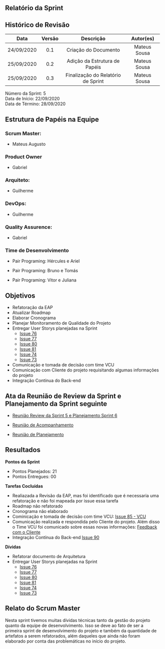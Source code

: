 
## Relatório da Sprint

## Histórico de Revisão

|   Data   |  Versão  |        Descrição       |          Autor(es)          |
|:--------:|:--------:|:----------------------:|:---------------------------:|
|24/09/2020|   0.1    | Criação do Documento        |   Mateus Sousa   |
|25/09/2020|   0.2   | Adição da Estrutura de Papéis    |   Mateus Sousa  |
|25/09/2020|   0.3   | Finalização do Relatório de Sprint  |   Mateus Sousa  |

Número da Sprint: 5 <br>
Data de Início:  22/09/2020 <br>
Data de Término: 28/09/2020 <br>

## Estrutura de Papéis na Equipe

### Scrum Master:
- Mateus Augusto

### Product Owner
- Gabriel

### Arquiteto:
- Guilherme

### DevOps:
- Guilherme

### Quality Assurence:
- Gabriel


### Time de Desenvolvimento

- Pair Programing: Hércules e Ariel
  

- Pair Programing: Bruno e Tomás
  

- Pair Programing: Vitor e Juliana
 

## Objetivos

- Refatoração da EAP
- Atualizar Roadmap
- Elaborar Cronograma
- Planejar Monitoramento de Qualidade do Projeto
- Entregar User Storys planejadas na Sprint
  - [Issue 76](https://github.com/fga-eps-mds/2020.1-Grupo6/issues/76)
  - [Issue 77](https://github.com/fga-eps-mds/2020.1-Grupo6/issues/77)
  - [Issue 80](https://github.com/fga-eps-mds/2020.1-Grupo6/issues/80)
  - [Issue 81](https://github.com/fga-eps-mds/2020.1-Grupo6/issues/81)
  - [Issue 74](https://github.com/fga-eps-mds/2020.1-Grupo6/issues/74)
  - [Issue 73](https://github.com/fga-eps-mds/2020.1-Grupo6/issues/73)
- Comunicação e tomada de decisão com time VCU
- Comunicação com Cliente do projeto requisitando algumas informações do projeto
- Integração Contínua do Back-end

## Ata da Reunião de Review da Sprint e Planejamento da Sprint seguinte

- [Reunião Review da Sprint 5 e Planejamento Sprint 6](https://github.com/fga-eps-mds/2020.1-Grupo6/issues/88)

- [Reunião de Acompanhamento](https://github.com/fga-eps-mds/2020.1-Grupo6/issues/65)

- [Reunião de Planejamento](https://github.com/fga-eps-mds/2020.1-Grupo6/issues/84)

## Resultados

**Pontos da Sprint**

- Pontos Planejados: 21<br>
- Pontos Entregues: 00<br>

**Tarefas Cocluídas** 
- Realiazada a Revisão da EAP, mas foi identificado que é necessaria uma refatoração e não foi mapeada por issue essa tarefa
- Roadmap não refatorado
- Cronograma não elaborado
- Cominicação e tomada de decisão com time VCU: [Issue 85 - VCU](https://github.com/fga-eps-mds/2020.1-VC_Usuario/issues/85) 
- Comunicação realizada e respondida pelo Cliente do projeto. Além disso o Time VCU foi comunicado sobre essas novas informações: [Feedback com o Cliente](https://github.com/fga-eps-mds/2020.1-VC_Usuario/issues/108)
- Integração Contínua do Back-end  [Issue 90](https://github.com/fga-eps-mds/2020.1-Grupo6/issues/90)

**Dívidas**
- Refatorar documento de Arquitetura
- Entregar User Storys planejadas na Sprint
  - [Issue 76](https://github.com/fga-eps-mds/2020.1-Grupo6/issues/76)
  - [Issue 77](https://github.com/fga-eps-mds/2020.1-Grupo6/issues/77)
  - [Issue 80](https://github.com/fga-eps-mds/2020.1-Grupo6/issues/80)
  - [Issue 81](https://github.com/fga-eps-mds/2020.1-Grupo6/issues/81)
  - [Issue 74](https://github.com/fga-eps-mds/2020.1-Grupo6/issues/74)
  - [Issue 73](https://github.com/fga-eps-mds/2020.1-Grupo6/issues/73)

## Relato do Scrum Master

Nesta sprint tivemos muitas dívidas técnicas tanto da gestão do projeto quanto da equipe de desenvolvimento. Isso se deve ao fato de ser a primeira sprint de desenvolvimento do projeto e também da quantidade de artefatos a serem refatorados, além daqueles que ainda não foram elaborado por conta das problemáticas no início do projeto.